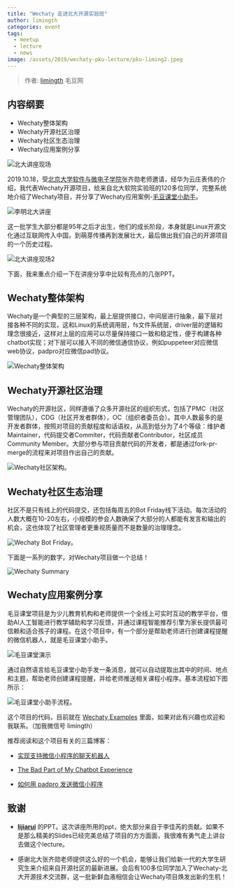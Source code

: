 ```yaml
---
title: "Wechaty 走进北大开源实验班"
author: limingth
categories: event
tags:
  - meetup
  - lecture
  - news
image: /assets/2019/wechaty-pku-lecture/pku-liming2.jpeg
---
```


> 作者: [limingth](https://github.com/limingth) 毛豆网

## 内容纲要

* Wechaty整体架构  
* Wechaty开源社区治理  
* Wechaty社区生态治理  
* Wechaty应用案例分享  

![北大讲座现场](/assets/2019/wechaty-pku-lecture/wechaty-pku-lecture.jpeg)

2019.10.18，受[北京大学软件与微电子学院](http://www.ss.pku.edu.cn/)张齐勋老师邀请，经华为云庄表伟的介绍，我代表Wechaty开源项目，给来自北大软院实验班的120多位同学，完整系统地介绍了Wechaty项目，并分享了Wechaty应用案例-[毛豆课堂小助手](/assets/2019/wechaty-pku-lecture/wechaty-pku-mdktxzs.jpeg)。

![李明北大讲座](/assets/2019/wechaty-pku-lecture/pku-liming.jpeg)

这一批学生大部分都是95年之后才出生，他们的成长阶段，本身就是Linux开源文化通过互联网传入中国，到萌芽传播再到发展壮大，最后做出我们自己的开源项目的一个历史过程。

![北大讲座现场2](/assets/2019/wechaty-pku-lecture/wechaty-pku-lecture2.jpeg)

下面，我来重点介绍一下在讲座分享中比较有亮点的几张PPT。

## Wechaty整体架构

Wechaty是一个典型的三层架构，最上层提供接口，中间层进行抽象，最下层对接各种不同的实现，这和Linux的系统调用层，fs文件系统层，driver层的逻辑和理念很接近，这样对上层的应用可以尽量保持接口一致和稳定性，便于构建各种chatbot实现；对下层可以接入不同的微信通信协议，例如puppeteer对应微信web协议，padpro对应微信pad协议。

![Wechaty整体架构](/assets/2019/wechaty-pku-lecture/wechaty-arch.jpeg)

## Wechaty开源社区治理

Wechaty的开源社区，同样遵循了众多开源社区的组织形式，包括了PMC（社区管理团队），CDG（社区开发者群体），OC（组织者委员会）。其中人数最多的是开发者群体，按照对项目的贡献程度和话语权，从高到低分为了4个等级：维护者Maintainer，代码提交者Commiter，代码贡献者Contributor，社区成员Community Member。大部分参与项目贡献代码的开发者，都是通过fork-pr-merge的流程来对项目作出自己的贡献。

![Wechaty社区架构](/assets/2019/wechaty-pku-lecture/wechaty-community.jpeg)。

## Wechaty社区生态治理

社区不是只有线上的代码提交，还包括每周五的Bot Friday线下活动。每次活动的人数大概在10-20左右，小规模的参会人数确保了大部分的人都能有发言和输出的机会，这也体现了社区管理者更重视质量而不是数量的治理理念。

![Wechaty Bot Friday](/assets/2019/wechaty-pku-lecture/wechaty-bot-friday.jpeg)。

下面是一系列的数字，对Wechaty项目做一个总结！

![Wechaty Summary](/assets/2019/wechaty-pku-lecture/wechaty-summary.jpeg)

## Wechaty应用案例分享

毛豆课堂项目是为少儿教育机构和老师提供一个全线上可实时互动的教学平台，借助AI人工智能进行教学辅助和学习反馈，并通过课程智能推荐引擎为家长提供最可信赖和适合孩子的课程。在这个项目中，有一个部分是帮助老师进行创建课程提醒的微信机器人，就是毛豆课堂小助手。

![毛豆课堂演示](/assets/2019/maodou-ketang-demo.png)

通过自然语言给毛豆课堂小助手发一条消息，就可以自动提取出其中的时间、地点和主题，帮助老师创建课程提醒，并给老师推送相关课程小程序。基本流程如下图所示：

![毛豆课堂小助手流程](/assets/2019/wechaty-pku-lecture/xzs-workflow.jpeg)。

这个项目的代码，目前就在 [Wechaty Examples](https://github.com/wechaty/wechaty-getting-started/tree/master/examples/third-party/maodou) 里面，如果对此有兴趣也欢迎和我联系。（加我微信号 limingth）

推荐阅读和这个项目有关的三篇博客：

* [实现支持微信小程序的聊天机器人](https://www.bot5.ml/talks/wechaty-send-miniprogram/)

* [The Bad Part of My Chatbot Experience](https://www.bot5.ml/talks/maodou-bot-limingth/)

* [如何用 padpro 发送微信小程序](https://wechaty.github.io/send-miniprogram-using-padpro/)

## 致谢

* **[lijiarui](https://github.com/lijiarui)** 的PPT。这次讲座所用的ppt，绝大部分来自于李佳芮的贡献。如果不是那么精美的Slides已经完美总结了项目的方方面面，我很难有勇气走上讲台去做这个lecture。

* 感谢北大张齐勋老师提供这么好的一个机会，能够让我们给新一代的大学生研究生来介绍来自开源社区的最新进展。会后有100多位同学加入了Wechaty-北大开源技术交流群，这一批新鲜血液相信会让Wechaty项目焕发出新的生机！

